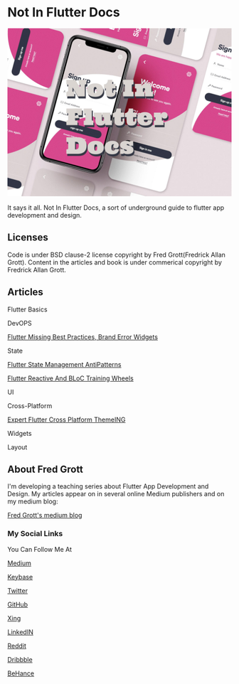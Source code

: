 # Not In Flutter Docs

![not in flutter docs](./media/not-in-flutter-docs.jpg)

It says it all. Not In Flutter Docs, a sort of underground guide to flutter app development and design.

## Licenses

Code is under BSD clause-2 license copyright by Fred Grott(Fredrick Allan Grott).  Content in the articles and book 
is under commerical copyright by Fredrick Allan Grott.

## Articles

Flutter Basics


DevOPS

[Flutter Missing Best Practices, Brand Error Widgets](https://medium.com/p/flutter-missing-best-practices-brand-error-widgets-d9d71ace61ff)


State

[Flutter State Management AntiPatterns](https://medium.com/p/flutter-state-management-antipatterns-68b3dbaafa67)

[Flutter Reactive And BLoC Training Wheels](https://medium.com/p/flutter-reactive-and-bloc-training-wheels-a8e9fa4730aa)

UI


Cross-Platform

[Expert Flutter Cross Platform ThemeING](https://medium.com/p/expert-flutter-cross-platform-themeing-8c7a7f3707cd)

Widgets

Layout

## About Fred Grott

I'm developing a teaching series about Flutter App Development and Design. My articles appear on in several online Medium publishers and on my medium blog:

[Fred Grott's medium blog](https://fredgrott.medium.com)

### My Social Links

You Can Follow Me At

[Medium](https://fredgrott.medium.com)

[Keybase](https://keybase.io/fredgrott)


[Twitter](https://twitter.com/fredgrott)


[GitHub](https://github.com/fredgrott)


[Xing](https://www.xing.com/profile/Fred_Grott/cv)


[LinkedIN](https://www.linkedin.com/in/fredgrottstartupfluttermobileappdesigner/)

[Reddit](https://www.reddit.com/user/fredgrott)

[Dribbble](https://dribbble.com/FredGrott)

[BeHance](https://www.behance.net/gwsfredgrott)
